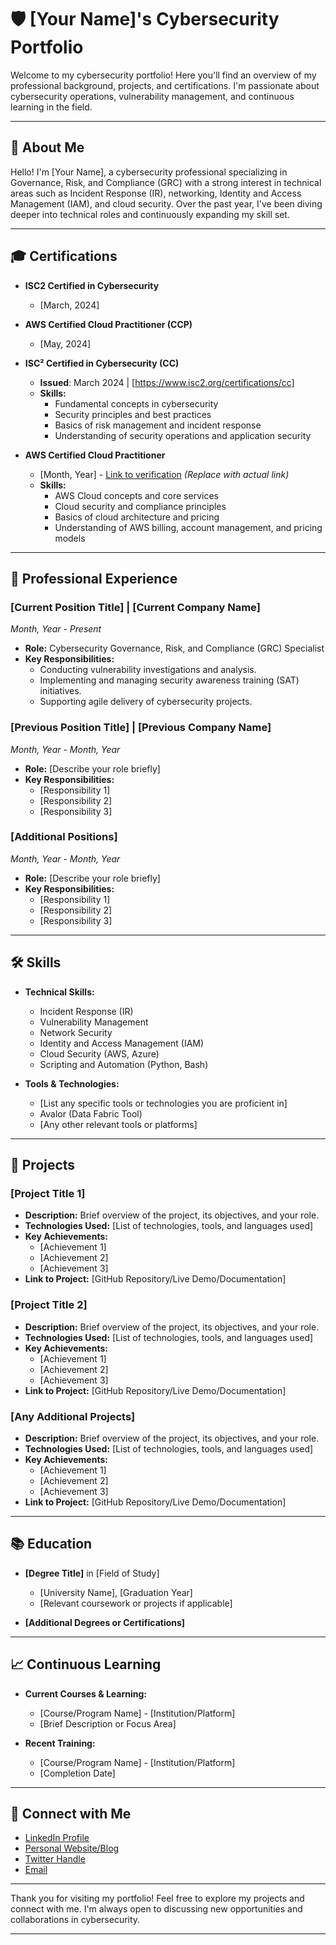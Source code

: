 # 🛡️ [Your Name]'s Cybersecurity Portfolio

Welcome to my cybersecurity portfolio! Here you'll find an overview of my professional background, projects, and certifications. I'm passionate about cybersecurity operations, vulnerability management, and continuous learning in the field.

---

## 📖 About Me

Hello! I'm [Your Name], a cybersecurity professional specializing in Governance, Risk, and Compliance (GRC) with a strong interest in technical areas such as Incident Response (IR), networking, Identity and Access Management (IAM), and cloud security. Over the past year, I've been diving deeper into technical roles and continuously expanding my skill set.

---

## 🎓 Certifications

- **ISC2 Certified in Cybersecurity**
  - [March, 2024]

- **AWS Certified Cloud Practitioner (CCP)**
  - [May, 2024]
 
- **ISC² Certified in Cybersecurity (CC)**
  - **Issued**: March 2024 | [https://www.isc2.org/certifications/cc]
  - **Skills:** 
    - Fundamental concepts in cybersecurity
    - Security principles and best practices
    - Basics of risk management and incident response
    - Understanding of security operations and application security

- **AWS Certified Cloud Practitioner**
  - [Month, Year] - [Link to verification](#) *(Replace with actual link)*
  - **Skills:**
    - AWS Cloud concepts and core services
    - Cloud security and compliance principles
    - Basics of cloud architecture and pricing
    - Understanding of AWS billing, account management, and pricing models

---

## 💼 Professional Experience

### [Current Position Title] | [Current Company Name]
*Month, Year - Present*

- **Role:** Cybersecurity Governance, Risk, and Compliance (GRC) Specialist
- **Key Responsibilities:**
  - Conducting vulnerability investigations and analysis.
  - Implementing and managing security awareness training (SAT) initiatives.
  - Supporting agile delivery of cybersecurity projects.

### [Previous Position Title] | [Previous Company Name]
*Month, Year - Month, Year*

- **Role:** [Describe your role briefly]
- **Key Responsibilities:**
  - [Responsibility 1]
  - [Responsibility 2]
  - [Responsibility 3]

### [Additional Positions]
*Month, Year - Month, Year*

- **Role:** [Describe your role briefly]
- **Key Responsibilities:**
  - [Responsibility 1]
  - [Responsibility 2]
  - [Responsibility 3]

---

## 🛠️ Skills

- **Technical Skills:**
  - Incident Response (IR)
  - Vulnerability Management
  - Network Security
  - Identity and Access Management (IAM)
  - Cloud Security (AWS, Azure)
  - Scripting and Automation (Python, Bash)
  
- **Tools & Technologies:**
  - [List any specific tools or technologies you are proficient in]
  - Avalor (Data Fabric Tool)
  - [Any other relevant tools or platforms]

---

## 📂 Projects

### [Project Title 1]
- **Description:** Brief overview of the project, its objectives, and your role.
- **Technologies Used:** [List of technologies, tools, and languages used]
- **Key Achievements:**
  - [Achievement 1]
  - [Achievement 2]
  - [Achievement 3]
- **Link to Project:** [GitHub Repository/Live Demo/Documentation]

### [Project Title 2]
- **Description:** Brief overview of the project, its objectives, and your role.
- **Technologies Used:** [List of technologies, tools, and languages used]
- **Key Achievements:**
  - [Achievement 1]
  - [Achievement 2]
  - [Achievement 3]
- **Link to Project:** [GitHub Repository/Live Demo/Documentation]

### [Any Additional Projects]
- **Description:** Brief overview of the project, its objectives, and your role.
- **Technologies Used:** [List of technologies, tools, and languages used]
- **Key Achievements:**
  - [Achievement 1]
  - [Achievement 2]
  - [Achievement 3]
- **Link to Project:** [GitHub Repository/Live Demo/Documentation]

---

## 📚 Education

- **[Degree Title]** in [Field of Study]
  - [University Name], [Graduation Year]
  - [Relevant coursework or projects if applicable]

- **[Additional Degrees or Certifications]**

---

## 📈 Continuous Learning

- **Current Courses & Learning:**
  - [Course/Program Name] - [Institution/Platform]
  - [Brief Description or Focus Area]

- **Recent Training:**
  - [Course/Program Name] - [Institution/Platform]
  - [Completion Date]

---

## 🔗 Connect with Me

- [LinkedIn Profile](https://www.linkedin.com/in/yourprofile)
- [Personal Website/Blog](http://yourwebsite.com)
- [Twitter Handle](https://twitter.com/yourhandle)
- [Email](mailto:youremail@example.com)

---

Thank you for visiting my portfolio! Feel free to explore my projects and connect with me. I'm always open to discussing new opportunities and collaborations in cybersecurity.

---
